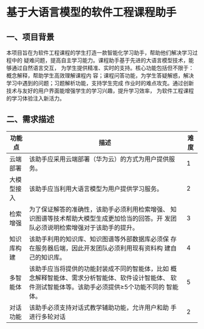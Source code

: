 # 基于大语言模型的软件工程课程助手

## 一、项目背景

本项目旨在为软件工程课程的学生打造一款智能化学习助手，帮助他们解决学习过程中的 疑难问题，提高自主学习能力。课程助手基于先进的大语言模型技术，能够通过自然语言交互， 为学生提供精准、实时的支持。核心功能包括但不限于：概念解释，帮助学生高效理解课程内 容；课程问答功能，为学生答疑解惑，解决学习中遇到的问题；习题解析功能，支持学生完成 作业时的难点攻克。通过创新技术与友好的用户界面能增强学生的学习兴趣，提升学习效率， 为软件工程课程的学习体验注入新活力。

## 二、需求描述

| 功能点     | 描述                                                         | 难度 |
| ---------- | ------------------------------------------------------------ | ---- |
| 云端部署   | 该助手应采用云端部署（华为云）的方式为用户提供服务。         | 1    |
| 大模型接入 | 该助手应当利用大语言模型为用户提供学习服务。                 | 2    |
| 检索增强   | 为了保证解答的准确性，该助手必须利用检索增强、 知识图谱等技术帮助大模型生成更加恰当的回答。开 发团队必须说明检索增强对于该助手的提升。 | 3    |
| 知识库构建 | 该助手利用的知识库、知识图谱等外部数据库必须保 存在服务器后端，因此开发团队必须利用现有资料构 建自己的知识库。 | 4    |
| 多智能体   | 该助手应当将提供的功能封装成不同的智能体，比如 概念解释智能体、需求分析智能体、软件设计智能体、 软件测试智能体等。该助手必须提供≥5个功能不同的 智能体。 | 5    |
| 对话功能   | 该助手必须支持对话式教学辅助功能，允许用户和助 手进行多轮对话 | 2    |

